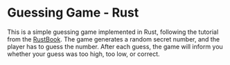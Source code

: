 # Guessing Game - Rust

This is a simple guessing game implemented in Rust, following the tutorial from the [RustBook](https://doc.rust-lang.org/stable/book/ch02-00-guessing-game-tutorial.html). The game generates a random secret number, and the player has to guess the number. After each guess, the game will inform you whether your guess was too high, too low, or correct.
